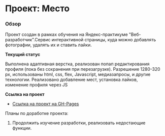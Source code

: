# Проект: Место

### Обзор

Проект создан в рамках обучения на Яндекс-практикуме "Веб-разработчик".Сервис интерактивной страницы, куда можно
добавлять фотографии, удалять их и ставить лайки.

**Текущий статус**

Выполнена адаптивная верстка, реализован попап редактирования профиля (пока без сохранения при перезагрузке). Разрешение
1280-320 px, использованы html, css, flex, Javascript, медиазапросы, и другие технологии. Реализовано добавление мест,
установка лайков, изменение профиля через JS

**Ссылка на проект**

* [Ссылка на проект на GH-Pages ](https://ark75.github.io/mesto/)

Планы по доработке проекта:

1. Продолжить изучение разработки, реализовать недостающие функции.


